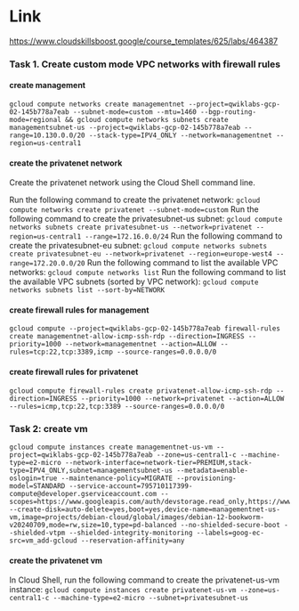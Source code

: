 # Link
https://www.cloudskillsboost.google/course_templates/625/labs/464387

### Task 1. Create custom mode VPC networks with firewall rules

#### create management
```
gcloud compute networks create managementnet --project=qwiklabs-gcp-02-145b778a7eab --subnet-mode=custom --mtu=1460 --bgp-routing-mode=regional && gcloud compute networks subnets create managementsubnet-us --project=qwiklabs-gcp-02-145b778a7eab --range=10.130.0.0/20 --stack-type=IPV4_ONLY --network=managementnet --region=us-central1
```

#### create the privatenet network
Create the privatenet network using the Cloud Shell command line.

Run the following command to create the privatenet network:
`gcloud compute networks create privatenet --subnet-mode=custom`
Run the following command to create the privatesubnet-us subnet:
`gcloud compute networks subnets create privatesubnet-us --network=privatenet --region=us-central1 --range=172.16.0.0/24`
Run the following command to create the privatesubnet-eu subnet:
`gcloud compute networks subnets create privatesubnet-eu --network=privatenet --region=europe-west4 --range=172.20.0.0/20`
Run the following command to list the available VPC networks:
`gcloud compute networks list`
Run the following command to list the available VPC subnets (sorted by VPC network):
`gcloud compute networks subnets list --sort-by=NETWORK`

#### create firewall rules for management
`gcloud compute --project=qwiklabs-gcp-02-145b778a7eab firewall-rules create managementnet-allow-icmp-ssh-rdp --direction=INGRESS --priority=1000 --network=managementnet --action=ALLOW --rules=tcp:22,tcp:3389,icmp --source-ranges=0.0.0.0/0`

#### create firewall rules for privatenet
`gcloud compute firewall-rules create privatenet-allow-icmp-ssh-rdp --direction=INGRESS --priority=1000 --network=privatenet --action=ALLOW --rules=icmp,tcp:22,tcp:3389 --source-ranges=0.0.0.0/0`

### Task 2: create vm
```
gcloud compute instances create managementnet-us-vm --project=qwiklabs-gcp-02-145b778a7eab --zone=us-central1-c --machine-type=e2-micro --network-interface=network-tier=PREMIUM,stack-type=IPV4_ONLY,subnet=managementsubnet-us --metadata=enable-oslogin=true --maintenance-policy=MIGRATE --provisioning-model=STANDARD --service-account=795710117399-compute@developer.gserviceaccount.com --scopes=https://www.googleapis.com/auth/devstorage.read_only,https://www.googleapis.com/auth/logging.write,https://www.googleapis.com/auth/monitoring.write,https://www.googleapis.com/auth/service.management.readonly,https://www.googleapis.com/auth/servicecontrol,https://www.googleapis.com/auth/trace.append --create-disk=auto-delete=yes,boot=yes,device-name=managementnet-us-vm,image=projects/debian-cloud/global/images/debian-12-bookworm-v20240709,mode=rw,size=10,type=pd-balanced --no-shielded-secure-boot --shielded-vtpm --shielded-integrity-monitoring --labels=goog-ec-src=vm_add-gcloud --reservation-affinity=any
```

#### create the privatenet vm
In Cloud Shell, run the following command to create the privatenet-us-vm instance:
`gcloud compute instances create privatenet-us-vm --zone=us-central1-c --machine-type=e2-micro --subnet=privatesubnet-us`
